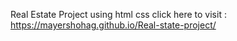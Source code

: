 Real Estate Project using html css 
click here to visit : https://mayershohag.github.io/Real-state-project/
